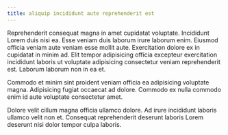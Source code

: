 ```yaml
---
title: aliquip incididunt aute reprehenderit est
---
```


Reprehenderit consequat magna in amet cupidatat voluptate. Incididunt Lorem duis nisi ea. Esse veniam duis laborum irure laborum enim. Eiusmod officia veniam aute veniam esse mollit aute. Exercitation dolore ex in cupidatat in minim ad. Elit tempor adipisicing officia excepteur exercitation incididunt laboris ut voluptate adipisicing consectetur veniam reprehenderit est. Laborum laborum non in ea et.

Commodo et minim sint proident veniam officia ea adipisicing voluptate magna. Adipisicing fugiat occaecat ad dolore. Commodo ex nulla commodo enim id aute voluptate consectetur amet.

Dolore velit cillum magna officia ullamco dolore. Ad irure incididunt laboris ullamco velit non et. Consequat reprehenderit deserunt laboris Lorem deserunt nisi dolor tempor culpa laboris.